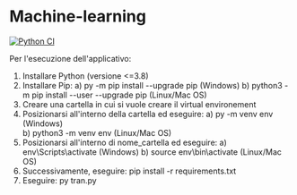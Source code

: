 # Machine-learning

[![Python CI](https://github.com/BitLab16/Machine-learning/actions/workflows/ci.yml/badge.svg?branch=develop)](https://github.com/BitLab16/Machine-learning/actions/workflows/ci.yml)

Per l'esecuzione dell'applicativo:
1) Installare Python (versione <=3.8)
2) Installare Pip:
    a) py -m pip install --upgrade pip               (Windows)
    b) python3 -m pip install --user --upgrade pip   (Linux/Mac OS)
3) Creare una cartella in cui si vuole creare il virtual environement
4) Posizionarsi all'interno della cartella ed eseguire: 
    a) py -m venv env      (Windows)  
    b) python3 -m venv env (Linux/Mac OS)
5) Posizionarsi all'interno di nome_cartella ed eseguire: 
    a) env\Scripts\activate     (Windows)
    b) source env\bin\activate  (Linux/Mac OS)
6) Successivamente, eseguire: pip install -r requirements.txt
7) Eseguire: py tran.py

